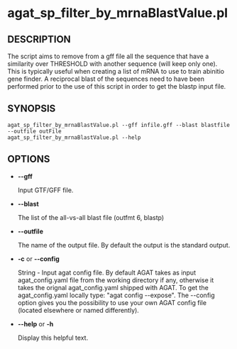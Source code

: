 # agat\_sp\_filter\_by\_mrnaBlastValue.pl

## DESCRIPTION

The script aims to remove from a gff file all the sequence that have a similarity
over THRESHOLD with another sequence (will keep only one).
This is typically useful when creating a list of mRNA to use to train abinitio gene finder.
A reciprocal blast of the sequences need to have been performed prior
to the use of this script in order to get the blastp input file.

## SYNOPSIS

```
agat_sp_filter_by_mrnaBlastValue.pl --gff infile.gff --blast blastfile --outfile outFile
agat_sp_filter_by_mrnaBlastValue.pl --help
```

## OPTIONS

- **--gff**

    Input GTF/GFF file.

- **--blast**

    The list of the all-vs-all blast file (outfmt 6, blastp)

- **--outfile**

    The name of the output file. By default the output is the standard output.

- **-c** or **--config**

    String - Input agat config file. By default AGAT takes as input agat_config.yaml file from the working directory if any,
    otherwise it takes the orignal agat_config.yaml shipped with AGAT. To get the agat_config.yaml locally type: "agat config --expose".
    The --config option gives you the possibility to use your own AGAT config file (located elsewhere or named differently).

- **--help** or **-h**

    Display this helpful text.

